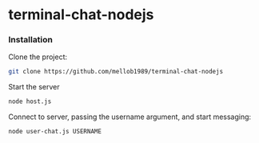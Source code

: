 # terminal-chat-nodejs

### Installation 

Clone the project:

```bash
git clone https://github.com/mellob1989/terminal-chat-nodejs
```

Start the server

```bash
node host.js
```

Connect to server, passing the username argument, and start messaging:
```bash
node user-chat.js USERNAME
```
